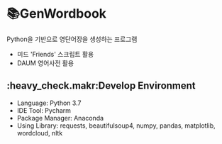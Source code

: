# :books:GenWordbook
Python을 기반으로 영단어장을 생성하는 프로그램
- 미드 'Friends' 스크립트 활용
- DAUM 영어사전 활용

## :heavy_check.makr:Develop Environment
- Language: Python 3.7
- IDE Tool: Pycharm
- Package Manager: Anaconda
- Using Library: requests, beautifulsoup4, numpy, pandas, matplotlib, wordcloud, nltk
